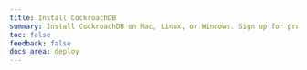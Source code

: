 ```yaml
---
title: Install CockroachDB
summary: Install CockroachDB on Mac, Linux, or Windows. Sign up for product release notes.
toc: false
feedback: false
docs_area: deploy 
---
```


<script>
$(document).ready(function(){
    // Detect OS and redirect to corresponding install page by default.
    if (navigator.userAgent.indexOf("Linux") !== -1) {
        location = 'install-cockroachdb-linux.html';
    } else if (navigator.userAgent.indexOf("Win") !== -1) {
        location = 'install-cockroachdb-windows.html';
    } else {
        location = 'install-cockroachdb-mac.html';
    }
});
</script>
